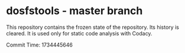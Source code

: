 # dosfstools - master branch

This repository contains the frozen state of the repository.
Its history is cleared. It is used only for static code
analysis with Codacy.

Commit Time: 1734445646